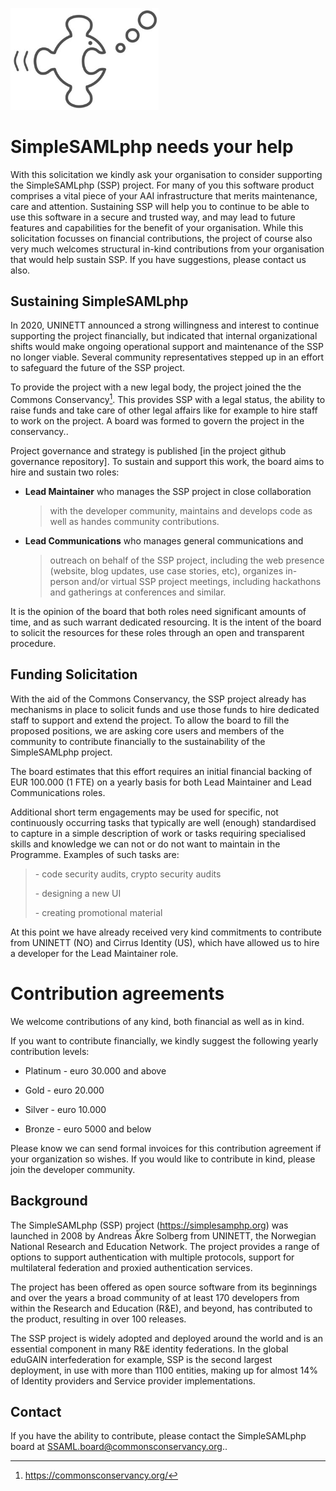 <img src="SimpleSAMLphp - Funding Solicitation.images/media/image1.png"
style="width:2.46942in;height:1.69435in" />

# SimpleSAMLphp needs your help

With this solicitation we kindly ask your organisation to consider
supporting the SimpleSAMLphp (SSP) project. For many of you this
software product comprises a vital piece of your AAI infrastructure that
merits maintenance, care and attention. Sustaining SSP will help you to
continue to be able to use this software in a secure and trusted way,
and may lead to future features and capabilities for the benefit of your
organisation. While this solicitation focusses on financial
contributions, the project of course also very much welcomes structural
in-kind contributions from your organisation that would help sustain
SSP. If you have suggestions, please contact us also.

## Sustaining SimpleSAMLphp

In 2020, UNINETT announced a strong willingness and interest to continue
supporting the project financially, but indicated that internal
organizational shifts would make ongoing operational support and
maintenance of the SSP no longer viable. Several community
representatives stepped up in an effort to safeguard the future of the
SSP project.

To provide the project with a new legal body, the project joined the the
Commons Conservancy[^1]. This provides SSP with a legal status, the
ability to raise funds and take care of other legal affairs like for
example to hire staff to work on the project. A board was formed to
govern the project in the conservancy..

Project governance and strategy is published \[in the project github
governance repository\]. To sustain and support this work, the board
aims to hire and sustain two roles:

- **Lead Maintainer** who manages the SSP project in close collaboration
  > with the developer community, maintains and develops code as well as
  > handes community contributions.

- **Lead Communications** who manages general communications and
  > outreach on behalf of the SSP project, including the web presence
  > (website, blog updates, use case stories, etc), organizes in-person
  > and/or virtual SSP project meetings, including hackathons and
  > gatherings at conferences and similar.

It is the opinion of the board that both roles need significant amounts
of time, and as such warrant dedicated resourcing. It is the intent of
the board to solicit the resources for these roles through an open and
transparent procedure.

## Funding Solicitation

With the aid of the Commons Conservancy, the SSP project already has
mechanisms in place to solicit funds and use those funds to hire
dedicated staff to support and extend the project. To allow the board to
fill the proposed positions, we are asking core users and members of the
community to contribute financially to the sustainability of the
SimpleSAMLphp project.

The board estimates that this effort requires an initial financial
backing of EUR 100.000 (1 FTE) on a yearly basis for both Lead
Maintainer and Lead Communications roles.

Additional short term engagements may be used for specific, not
continuously occurring tasks that typically are well (enough)
standardised to capture in a simple description of work or tasks
requiring specialised skills and knowledge we can not or do not want to
maintain in the Programme. Examples of such tasks are:

> \- code security audits, crypto security audits
>
> \- designing a new UI
>
> \- creating promotional material

At this point we have already received very kind commitments to
contribute from UNINETT (NO) and Cirrus Identity (US), which have
allowed us to hire a developer for the Lead Maintainer role.

# Contribution agreements

We welcome contributions of any kind, both financial as well as in kind.

If you want to contribute financially, we kindly suggest the following
yearly contribution levels:

- Platinum - euro 30.000 and above

- Gold - euro 20.000

- Silver - euro 10.000

- Bronze - euro 5000 and below

Please know we can send formal invoices for this contribution agreement
if your organization so wishes. If you would like to contribute in kind,
please join the developer community.

## Background

The SimpleSAMLphp (SSP) project
([<u>https://simplesamphp.org</u>](https://simplesamphp.org)) was
launched in 2008 by Andreas Åkre Solberg from UNINETT, the Norwegian
National Research and Education Network. The project provides a range of
options to support authentication with multiple protocols, support for
multilateral federation and proxied authentication services.  
  
The project has been offered as open source software from its beginnings
and over the years a broad community of at least 170 developers from
within the Research and Education (R&E), and beyond, has contributed to
the product, resulting in over 100 releases.

The SSP project is widely adopted and deployed around the world and is
an essential component in many R&E identity federations. In the global
eduGAIN interfederation for example, SSP is the second largest
deployment, in use with more than 1100 entities, making up for almost
14% of Identity providers and Service provider implementations.

## Contact

If you have the ability to contribute, please contact the SimpleSAMLphp
board at SSAML.board@commonsconservancy.org..

[^1]: https://commonsconservancy.org/
